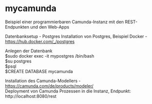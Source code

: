 # mycamunda

Beispiel einer programmierbaren Camunda-Instanz mit den REST-Endpunkten und den Web-Apps<br>

Datenbanksetup - Postgres
Installation von Postgres, Beispiel Docker - https://hub.docker.com/_/postgres

Anlegen der Datenbank<br>
$sudo docker exec -it mypostgres /bin/bash<br>
$su postgres<br>
$psql<br>
$CREATE DATABASE mycamunda<br>

Installation des Camunda-Modellers - https://camunda.com/de/products/modeler/<br>
Deployment von Camunda Prozessen in die Instanz, Endpunkt: http://localhost:8080/rest<br>
